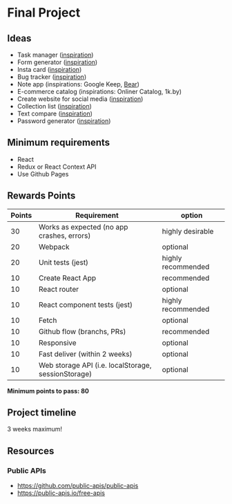 # Final Project

## Ideas

* Task manager ([inspiration](https://upbase.io/))
* Form generator ([inspiration](https://www.cognitoforms.com/forms/build))
* Insta card ([inspiration](https://instantcard.co.uk/))
* Bug tracker ([inspiration](https://dribbble.com/shots/16482764-Testify-Issue-Bug-Tracking-Dashboard/attachments/11308725?mode=media))
* Note app (inspirations: Google Keep, [Bear](https://bear.app/))
* E-commerce catalog (inspirations: Onliner Catalog, 1k.by)
* Create website for social media ([inspiration](https://mssg.me/))
* Collection list ([inspiration](https://redditlist.io/)) 
* Text compare ([inspiration](https://www.textcompareapp.com/))
* Password generator ([inspiration](https://www.lastpass.com/features/password-generator))


## Minimum requirements

* React
* Redux or React Context API
* Use Github Pages

## Rewards Points

| Points	| Requirement	| option |
|---|---|---|
| 30 	| Works as expected (no app crashes, errors) | highly desirable 	|
| 20 	| Webpack 	| optional 	|
| 20 	| Unit tests (jest)	| highly recommended 	|
| 10 	| Create React App 	| recommended 	|
| 10 	| React router 	| optional 	|
| 10 	| React component tests (jest)	| highly recommended 	|
| 10 	| Fetch | optional 	|
| 10 	| Github flow (branchs, PRs) | recommended 	|
| 10 	| Responsive | optional 	|
| 10 	| Fast deliver (within 2 weeks) | optional 	|
| 10 	| Web storage API (i.e. localStorage, sessionStorage) | optional 	|

**Minimum points to pass: 80** 

## Project timeline

3 weeks maximum!

## Resources

### Public APIs

* https://github.com/public-apis/public-apis
* https://public-apis.io/free-apis

